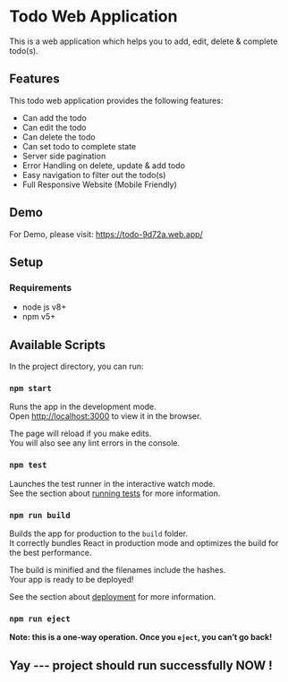 # Todo Web Application

This is a web application which helps you to add, edit, delete & complete todo(s). 

## Features

This todo web application provides the following features:

- Can add the todo
- Can edit the todo
- Can delete the todo
- Can set todo to complete state
- Server side pagination
- Error Handling on delete, update & add todo
- Easy navigation to filter out the todo(s)
- Full Responsive Website (Mobile Friendly)

## Demo

For Demo, please visit: https://todo-9d72a.web.app/

## Setup

### Requirements
- node js v8+
- npm v5+

## Available Scripts

In the project directory, you can run:

### `npm start`

Runs the app in the development mode.<br />
Open [http://localhost:3000](http://localhost:3000) to view it in the browser.

The page will reload if you make edits.<br />
You will also see any lint errors in the console.

### `npm test`

Launches the test runner in the interactive watch mode.<br />
See the section about [running tests](https://facebook.github.io/create-react-app/docs/running-tests) for more information.

### `npm run build`

Builds the app for production to the `build` folder.<br />
It correctly bundles React in production mode and optimizes the build for the best performance.

The build is minified and the filenames include the hashes.<br />
Your app is ready to be deployed!

See the section about [deployment](https://facebook.github.io/create-react-app/docs/deployment) for more information.

### `npm run eject`

**Note: this is a one-way operation. Once you `eject`, you can’t go back!**

## Yay --- project should run successfully NOW !
